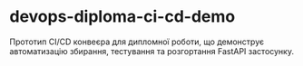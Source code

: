 # devops-diploma-ci-cd-demo
Прототип CI/CD конвеєра для дипломної роботи, що демонструє автоматизацію збирання, тестування та розгортання FastAPI застосунку.
